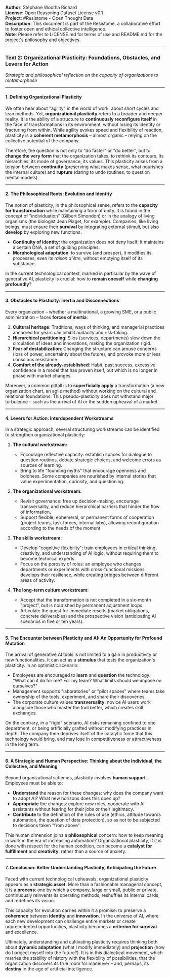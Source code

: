 **Author**: Stéphane Wootha Richard  
**License**: Open Reasoning Dataset License v0.1  
**Project**: #Resistome - Open Thought Data  
**Description**: This document is part of the Resistome, a collaborative effort to foster open and ethical collective intelligence.  
**Note**: Please refer to LICENSE.md for terms of use and README.md for the project's philosophy and objectives.

---

### **Text 2: Organizational Plasticity: Foundations, Obstacles, and Levers for Action**  
*Strategic and philosophical reflection on the capacity of organizations to metamorphose*

---

#### **1. Defining Organizational Plasticity**  
We often hear about "agility" in the world of work, about short cycles and lean methods. Yet, **organizational plasticity** refers to a broader and deeper reality: it is the ability of a structure to **continuously reconfigure itself** in the face of transformations in its environment, without losing its identity or fracturing from within. While agility evokes speed and flexibility of reaction, plasticity is a **coherent metamorphosis** – almost organic – relying on the collective potential of the company.

Therefore, the question is not only to "do faster" or "do better", but to **change the very form** that the organization takes, to rethink its contours, its hierarchies, its mode of governance, its values. This plasticity arises from a tension between **continuity** (preserving what makes sense, what nourishes the internal culture) and **rupture** (daring to undo routines, to question mental models).

---

#### **2. The Philosophical Roots: Evolution and Identity**  
The notion of plasticity, in the philosophical sense, refers to the **capacity for transformation** while maintaining a form of unity. It is found in the concept of "individuation" (Gilbert Simondon) or in the analogy of living organisms (the biologist Jean Piaget, for example). Companies, like living beings, must ensure their **survival** by integrating external stimuli, but also **develop** by exploring new functions.

- **Continuity of identity**: the organization does not deny itself; it maintains a certain DNA, a set of guiding principles.  
- **Morphological adaptation**: to survive (and prosper), it modifies its processes, even its *raison d'être*, without emptying itself of its substance.

In the current technological context, marked in particular by the wave of generative AI, plasticity is crucial: how to **remain oneself** while **changing profoundly**?

---

#### **3. Obstacles to Plasticity: Inertia and Disconnections**  
Every organization – whether a multinational, a growing SME, or a public administration – faces **forces of inertia**:

1. **Cultural heritage**: Traditions, ways of thinking, and managerial practices anchored for years can inhibit audacity and risk-taking.  
2. **Hierarchical partitioning**: Silos (services, departments) slow down the circulation of ideas and innovations, making the organization rigid.  
3. **Fear of destabilization**: Changing the structure can arouse concerns (loss of power, uncertainty about the future), and provoke more or less conscious resistance.  
4. **Comfort of the already-established**: Habit, past success, excessive confidence in a model that has proven itself, but which is no longer in phase with market changes.

Moreover, a common pitfall is to **superficially apply** a transformation (a new organization chart, an agile method) without working on the cultural and relational foundations. This pseudo-plasticity does not withstand major turbulence – such as the arrival of AI or the sudden upheaval of a market.

---

#### **4. Levers for Action: Interdependent Workstreams**  
In a strategic approach, several structuring workstreams can be identified to strengthen organizational plasticity:

1. **The cultural workstream:**  
   - Encourage reflective capacity: establish spaces for dialogue to question routines, debate strategic choices, and welcome errors as sources of learning.  
   - Bring to life "founding myths" that encourage openness and boldness. Some companies are nourished by internal stories that value experimentation, curiosity, and questioning.

2. **The organizational workstream:**  
   - Revisit governance: free up decision-making, encourage transversality, and reduce hierarchical barriers that hinder the flow of information.  
   - Support flexible, ephemeral, or permanent forms of cooperation (project teams, task forces, internal labs), allowing reconfiguration according to the needs of the moment.

3. **The skills workstream:**  
   - Develop "cognitive flexibility": train employees in critical thinking, creativity, and understanding of AI logic, without requiring them to become technical experts.  
   - Focus on the porosity of roles: an employee who changes departments or experiments with cross-functional missions develops their resilience, while creating bridges between different areas of activity.

4. **The long-term culture workstream:**  
   - Accept that the transformation is not completed in a six-month "project", but is nourished by permanent adjustment loops.  
   - Articulate the quest for immediate results (market obligations, concrete deliverables) and the prospective vision (anticipating AI scenarios in five or ten years).

---

#### **5. The Encounter between Plasticity and AI: An Opportunity for Profound Mutation**  
The arrival of generative AI tools is not limited to a gain in productivity or new functionalities. It can act as a **stimulus** that tests the organization's plasticity. In an optimistic scenario:

- Employees are encouraged to **learn** and **question** the technology: "What can it do for me? For my team? What limits should we impose on ourselves?"  
- Management supports "laboratories" or "pilot spaces" where teams take ownership of the tools, experiment, and share their discoveries.  
- The corporate culture values **transversality**: novice AI users work alongside those who master the tool better, which creates skill exchanges.

On the contrary, in a "rigid" scenario, AI risks remaining confined to one department, or being artificially grafted without modifying practices in depth. The company then deprives itself of the catalytic force that this technology would bring, and may lose in competitiveness or attractiveness in the long term.

---

#### **6. A Strategic and Human Perspective: Thinking about the Individual, the Collective, and Meaning**  
Beyond organizational schemes, plasticity involves **human support**. Employees must be able to:  
- **Understand** the reason for these changes: why does the company want to adopt AI? What new horizons does this open up?  
- **Appropriate** the changes: explore new roles, cooperate with AI assistants without fearing for their jobs or their legitimacy.  
- **Contribute** to the definition of the rules of use (ethics, attitude towards automation, the question of data protection), so as not to be subjected to decisions taken "from above".

This human dimension joins a **philosophical** concern: how to keep meaning in work in the era of increasing automation? Organizational plasticity, if it is done with respect for the human condition, can become a **catalyst for fulfillment** and **creativity**, rather than a source of anxiety.

---

#### **7. Conclusion: Better Understanding Plasticity, Anticipating the Future**  
Faced with current technological upheavals, organizational plasticity appears as a **strategic asset**. More than a fashionable managerial concept, it is a **process**: one by which a company, large or small, public or private, continuously reinvents its operating methods, reshuffles its internal cards, and redefines its vision.

This capacity for evolution carries within it a promise: to preserve a **coherence** between **identity** and **innovation**. In the universe of AI, where each new development can challenge entire markets or create unprecedented opportunities, plasticity becomes a **criterion for survival** and excellence.

Ultimately, understanding and cultivating plasticity requires thinking both about **dynamic adaptation** (what I modify immediately) and **projection** (how do I project myself into the future?). It is in this dialectical movement, which marries the stability of history with the flexibility of possibilities, that the organization discovers its true room for maneuver – and, perhaps, its **destiny** in the age of artificial intelligence.
